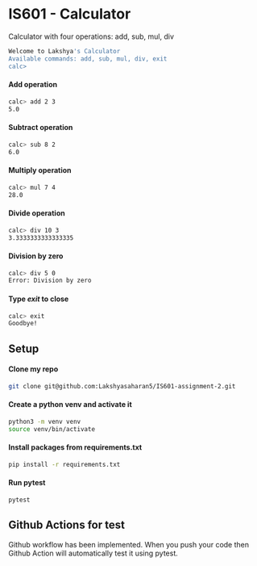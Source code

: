 # IS601 - Calculator 

Calculator with four operations: add, sub, mul, div

```bash
Welcome to Lakshya's Calculator
Available commands: add, sub, mul, div, exit
calc> 
```

#### Add operation
```bash
calc> add 2 3
5.0
```
#### Subtract operation
```bash
calc> sub 8 2
6.0
```

#### Multiply operation
```bash
calc> mul 7 4
28.0
```

#### Divide operation
```bash
calc> div 10 3
3.3333333333333335
```
#### Division by zero
```bash
calc> div 5 0
Error: Division by zero
```
#### Type *exit* to close
```bash
calc> exit
Goodbye!
```

## Setup

#### Clone my repo

```bash
git clone git@github.com:Lakshyasaharan5/IS601-assignment-2.git
```

#### Create a python venv and activate it

```bash
python3 -m venv venv
source venv/bin/activate
```

#### Install packages from requirements.txt

```bash
pip install -r requirements.txt
```

#### Run pytest

```bash
pytest
```

## Github Actions for test

Github workflow has been implemented. When you push your code then Github Action will automatically test it using pytest.